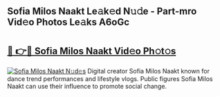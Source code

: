 ## Sofia Milos Naakt Le𝚊k𝚎d N𝚞𝚍e - Part-mro Vid𝚎o Photos Le𝚊ks A6oGc

# <h2><a href="http://fb6hps.evod.top/?m=Sofia+Milos+Naakt">🔗 👉🔴 Sofia Milos Naakt Vid𝚎o Ph𝚘t𝚘s</a></h2>

[![Sofia Milos Naakt N𝚞d𝚎s](https://i.imgur.com/8V9OHl7.gif)](http://fb6hps.evod.top/?m=Sofia+Milos+Naakt)
Digital creator Sofia Milos Naakt known for dance trend performances and lifestyle vlogs. Public figures Sofia Milos Naakt can use their influence to promote social change. 
